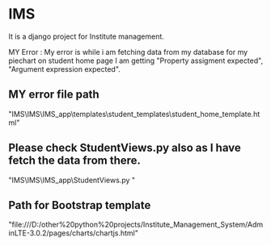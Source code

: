 # IMS
It is a django project for Institute management.


MY Error :
My error is while i am fetching data from my database for my piechart on student home page I am getting "Property assigment expected", "Argument expression expected".


<h2>MY error file path </h2>

"IMS\IMS\IMS_app\templates\student_templates\student_home_template.html"




<h2>Please check StudentViews.py also as I have fetch the data from there. </h2>

"IMS\IMS\IMS_app\StudentViews.py "




<h2>Path for Bootstrap template</h2>

"file:///D:/other%20python%20projects/Institute_Management_System/AdminLTE-3.0.2/pages/charts/chartjs.html"




